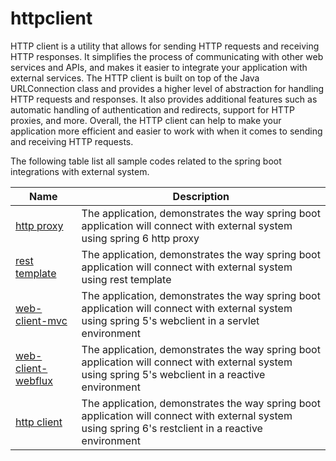 # httpclient

HTTP client is a utility that allows for sending HTTP requests and receiving HTTP responses. It simplifies the process of communicating with other web services and APIs, and makes it easier to integrate your application with external services.
The HTTP client is built on top of the Java URLConnection class and provides a higher level of abstraction for handling HTTP requests and responses. 
It also provides additional features such as automatic handling of authentication and redirects, support for HTTP proxies, and more.
Overall, the HTTP client can help to make your application more efficient and easier to work with when it comes to sending and receiving HTTP requests.

The following table list all sample codes related to the spring boot integrations with external system.

| Name                                       | Description 		                                                                                                                                       |
|--------------------------------------------|------------------------------------------------------------------------------------------------------------------------------------------------------|
| [http proxy](./http-proxy)                 | The application, demonstrates the way spring boot application will connect with external system using spring 6 http proxy                            |
| [rest template](./rest-template)           | The application, demonstrates the way spring boot application will connect with external system using rest template                                  |
| [web-client-mvc](./web-client-mvc)         | The application, demonstrates the way spring boot application will connect with external system using spring 5's webclient in a servlet environment  |
| [web-client-webflux](./web-client-webflux) | The application, demonstrates the way spring boot application will connect with external system using spring 5's webclient in a reactive environment |
| [http client](./boot-restclient)           | The application, demonstrates the way spring boot application will connect with external system using spring 6's restclient in a reactive environment |
